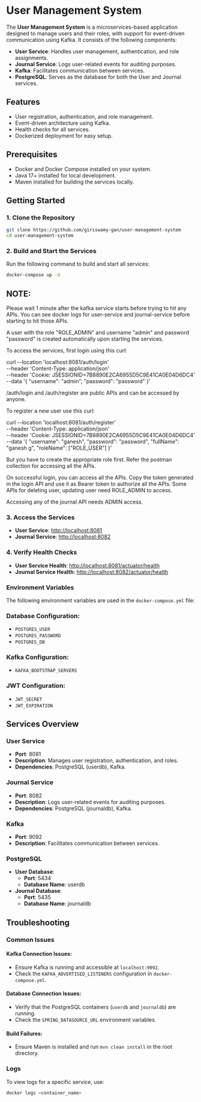 # User Management System

The **User Management System** is a microservices-based application designed to manage users and their roles, with support for event-driven communication using Kafka. It consists of the following components:

- **User Service**: Handles user management, authentication, and role assignments.
- **Journal Service**: Logs user-related events for auditing purposes.
- **Kafka**: Facilitates communication between services.
- **PostgreSQL**: Serves as the database for both the User and Journal services.

## Features

- User registration, authentication, and role management.
- Event-driven architecture using Kafka.
- Health checks for all services.
- Dockerized deployment for easy setup.

## Prerequisites

- Docker and Docker Compose installed on your system.
- Java 17+ installed for local development.
- Maven installed for building the services locally.

## Getting Started

### 1. Clone the Repository

```bash
git clone https://github.com/giriswamy-gan/user-management-system
cd user-management-system
```

### 2. Build and Start the Services

Run the following command to build and start all services:

```bash
docker-compose up -d
```

## NOTE:

Please wait 1 minute after the kafka service starts before trying to hit any APIs. You can see docker logs for user-service and journal-service before starting to hit those APIs.

A user with the role "ROLE_ADMIN" and username "admin" and password "password" is created automatically upon starting the services.

To access the services, first login using this curl:

curl --location 'localhost:8081/auth/login' \
--header 'Content-Type: application/json' \
--header 'Cookie: JSESSIONID=7B8890E2CA6955D5C9E41CA0E04D6DC4' \
--data '{
    "username": "admin",
    "password": "password"
}'

/auth/login and /auth/register are public APIs and can be accessed by anyone.

To register a new user use this curl:

curl --location 'localhost:8081/auth/register' \
--header 'Content-Type: application/json' \
--header 'Cookie: JSESSIONID=7B8890E2CA6955D5C9E41CA0E04D6DC4' \
--data '{
	"username": "ganesh",
    "password": "password",
    "fullName": "ganesh g",
    "roleName": ["ROLE_USER"]
}'

But you have to create the appropriate role first. Refer the postman collection for accessing all the APIs.

On successful login, you can access all the APIs. Copy the token generated in the login API and use it as Bearer token to authorize all the APIs. Some APIs for deleting user, updating user need ROLE_ADMIN to access.

Accessing any of the journal API needs ADMIN access.

### 3. Access the Services

- **User Service**: [http://localhost:8081](http://localhost:8081)
- **Journal Service**: [http://localhost:8082](http://localhost:8082)

### 4. Verify Health Checks

- **User Service Health**: [http://localhost:8081/actuator/health](http://localhost:8081/actuator/health)
- **Journal Service Health**: [http://localhost:8082/actuator/health](http://localhost:8082/actuator/health)

### Environment Variables

The following environment variables are used in the `docker-compose.yml` file:

### Database Configuration:
- `POSTGRES_USER`
- `POSTGRES_PASSWORD`
- `POSTGRES_DB`

### Kafka Configuration:
- `KAFKA_BOOTSTRAP_SERVERS`

### JWT Configuration:
- `JWT_SECRET`
- `JWT_EXPIRATION`

## Services Overview

### User Service
- **Port**: 8081
- **Description**: Manages user registration, authentication, and roles.
- **Dependencies**: PostgreSQL (userdb), Kafka.

### Journal Service
- **Port**: 8082
- **Description**: Logs user-related events for auditing purposes.
- **Dependencies**: PostgreSQL (journaldb), Kafka.

### Kafka
- **Port**: 9092
- **Description**: Facilitates communication between services.

### PostgreSQL
- **User Database**:
  - **Port**: 5434
  - **Database Name**: userdb
- **Journal Database**:
  - **Port**: 5435
  - **Database Name**: journaldb

## Troubleshooting

### Common Issues

#### Kafka Connection Issues:
- Ensure Kafka is running and accessible at `localhost:9092`.
- Check the `KAFKA_ADVERTISED_LISTENERS` configuration in `docker-compose.yml`.

#### Database Connection Issues:
- Verify that the PostgreSQL containers (`userdb` and `journaldb`) are running.
- Check the `SPRING_DATASOURCE_URL` environment variables.

#### Build Failures:
- Ensure Maven is installed and run `mvn clean install` in the root directory.

### Logs
To view logs for a specific service, use:

```bash
docker logs <container_name>
```
